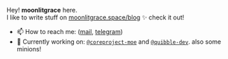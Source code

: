 Hey! **moonlitgrace** here.\
I like to write stuff on [moonlitgrace.space/blog](https://moonlitgrace.space/blog) ✨ check it out!

- 📫 How to reach me: ([mail](mailto:moonlitgrace.gaia@gmail.com), [telegram](https://t.me/moonlitgrace))
- 🔭 Currently working on: [`@coreproject-moe`](https://github.com/coreproject-moe) and [`@quibble-dev`](https://github.com/quibble-dev). also some minions!
